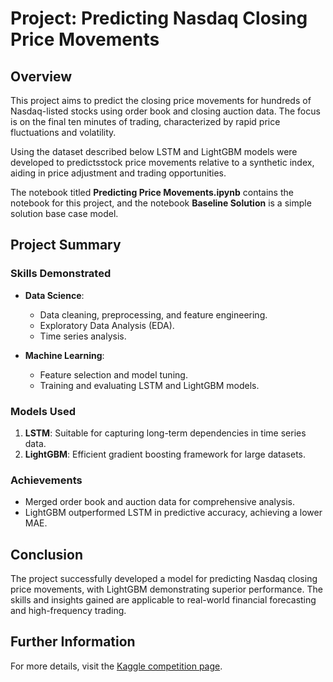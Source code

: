 # Project: Predicting Nasdaq Closing Price Movements

## Overview

This project aims to predict the closing price movements for hundreds of Nasdaq-listed stocks using order book and closing auction data. The focus is on the final ten minutes of trading, characterized by rapid price fluctuations and volatility. 

Using the dataset described below LSTM and LightGBM models were developed to predictsstock price movements relative to a synthetic index, aiding in price adjustment and trading opportunities.

The notebook titled **Predicting Price Movements.ipynb** contains the notebook for this project, and the notebook **Baseline Solution** is a simple solution base case model.


## Project Summary

### Skills Demonstrated
- **Data Science**:
  - Data cleaning, preprocessing, and feature engineering.
  - Exploratory Data Analysis (EDA).
  - Time series analysis.

- **Machine Learning**:
  - Feature selection and model tuning.
  - Training and evaluating LSTM and LightGBM models.

### Models Used
1. **LSTM**: Suitable for capturing long-term dependencies in time series data.
2. **LightGBM**: Efficient gradient boosting framework for large datasets.

### Achievements
- Merged order book and auction data for comprehensive analysis.
- LightGBM outperformed LSTM in predictive accuracy, achieving a lower MAE.

## Conclusion

The project successfully developed a model for predicting Nasdaq closing price movements, with LightGBM demonstrating superior performance. The skills and insights gained are applicable to real-world financial forecasting and high-frequency trading.

## Further Information

For more details, visit the [Kaggle competition page](https://www.kaggle.com/competitions/optiver-trading-at-the-close).
